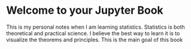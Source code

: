 # Welcome to your Jupyter Book

This is my personal notes when I am learning statistics. Statistics is both theoretical and practical science. 
I believe the best way to learn it is to visualize the theorems and principles. 
This is the main goal of this book


```{tableofcontents}
```